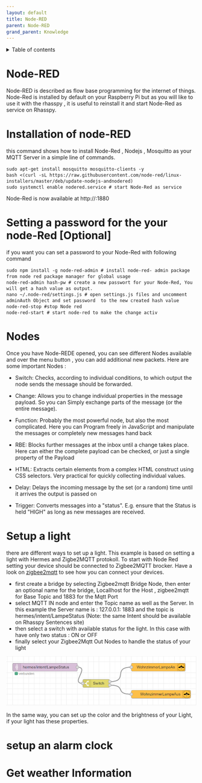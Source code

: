 ```yaml
---
layout: default
title: Node-RED
parent: Node-RED
grand_parent: Knowledge
---
```


<details close markdown="block">
  <summary>
    Table of contents
  </summary>
  {: .text-delta }
1. TOC
{:toc}
</details>

# Node-RED

Node-RED is described as flow base programming for the internet of things. Node-Red  is installed by default on your Raspberry Pi but as you will like to use it with the rhasspy , it is  useful to reinstall it and start Node-Red as service on Rhasspy.

# Installation of node-RED

this command shows how to install Node-Red , Nodejs , Mosquitto as your MQTT Server in a simple line of commands.

```
sudo apt-get install mosquitto mosquitto-clients -y
bash <(curl -sL https://raw.githubusercontent.com/node-red/linux-installers/master/deb/update-nodejs-andnodered)
sudo systemctl enable nodered.service # start Node-Red as service

```
Node-Red is now available at http://<hostname>:1880 

# Setting a password for the your node-Red [Optional]

if you want you can set a password  to your Node-Red  with following command 
```
sudo npm install -g node-red-admin # install node-red- admin package from node red package manager for global usage
node-red-admin hash-pw # create a new passwort for your Node-Red, You will get a hash value as output.
nano ~/.node-red/settings.js # open settings.js files and uncomment adminAuth Object and set password  to the new created hash value 
node-red-stop #stop Node red
node-red-start # start node-red to make the change activ

```
# Nodes

Once you have Node-REDE opened, you can see different Nodes available and over the menu button , you can add additional new packets.
Here are some important Nodes : 

- Switch: Checks, according to individual conditions, to which output the node sends the message
should be forwarded.

- Change: Allows you to change individual properties in the message payload. So you can
Simply exchange parts of the message (or the entire message).
- Function: Probably the most powerful node, but also the most complicated. Here you can
Program freely in JavaScript and manipulate the messages or completely new messages
hand back
- RBE: Blocks further messages at the inbox until a change takes place. Here can
either the complete payload can be checked, or just a single property of the
Payload
- HTML: Extracts certain elements from a complex HTML construct using CSS selectors. Very practical for quickly collecting individual values.
- Delay: Delays the incoming message by the set (or a random) time until it arrives
the output is passed on
- Trigger: Converts messages into a "status". E.g. ensure that the
Status is held "HIGH" as long as new messages are received.

# Setup a light
there are different ways to set up a light. This example is based on setting a light with Hermes and Zigbe2MQTT protokoll.
To start with Node Red setting your device should be connected to Zigbee2MQTT brocker. Have a look on 
[zigbee2mqtt](/pages/knowledge/zigbee/zigbee2mqtt) to see how  you can connect your devices.


- first create a bridge by selecting Zigbee2mqtt Bridge Node, then enter an optional name for the bridge, Locallhost for the Host , zigbee2mqtt for Base Topic and 1883 for the Mqtt Port
- select MQTT IN node and enter the Topic name as well as the Server. In this example the Server name is : 127.0.0.1: 1883 and the topic is hermes/intent/LampeStatus (Note: the same Intent should be available on Rhasspy Sentences site)
- then select a switch with available status for the light. In this case with have only two status : ON or OFF
- finally select your Zigbee2Mqtt Out Nodes to handle the status of your light


![setup light with Node_Red](../../assets/Setup_light_NodeRed.png)


In the same way, you can set up the color and the brightness of your Light, if your light has these  properties.


# setup an alarm clock

# Get weather Information
